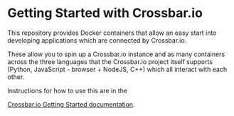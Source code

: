 # Getting Started with Crossbar.io

This repository provides Docker containers that allow an easy start into developing applications which are connected by Crossbar.io.

These allow you to spin up a Crossbar.io instance and as many containers across the three languages that the Crossbar.io project itself supports (Python, JavaScript - browser + NodeJS, C++) which all interact with each other.

Instructions for how to use this are in the

[Crossbar.io Getting Started documentation](http://crossbar.io/docs/Getting-Started/).
